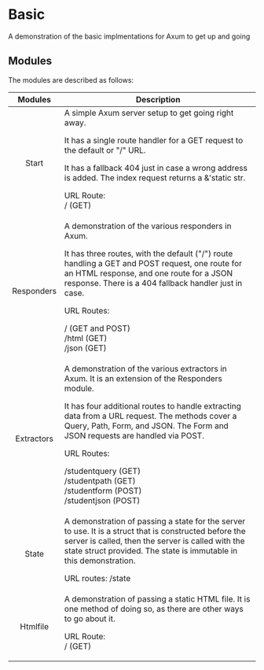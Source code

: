 # Basic
A demonstration of the basic implmentations for Axum to get up and going

## Modules
The modules are described as follows:

|Modules|Description|
:---:|---
Start | A simple Axum server setup to get going right away.<p>It has a single route handler for a GET request to the default or "/" URL.<p> It has a fallback 404 just in case a wrong address is added.  The index request returns a &'static str.<p>URL Route:<br>/ (GET)
Responders | A demonstration of the various responders in Axum.<p>It has three routes, with the default ("/") route handling a GET and POST request, one route for an HTML response, and one route for a JSON response. There is a 404 fallback handler just in case.<p>URL Routes:<p>/ (GET and POST)<br>/html (GET)<br>/json (GET)
Extractors | A demonstration of the various extractors in Axum. It is an extension of the Responders module.<p>It has four additional routes to handle extracting data from a URL request.  The methods cover a Query, Path, Form, and JSON.  The Form and JSON requests are handled via POST.<p>URL Routes:<p>/studentquery (GET)<br>/studentpath (GET)<br>/studentform (POST)<br>/studentjson (POST)
State | A demonstration of passing a state for the server to use.  It is a struct that is constructed before the server is called, then the server is called with the state struct provided.  The state is immutable in this demonstration.<p>URL routes: /state
Htmlfile | A demonstration of passing a static HTML file.  It is one method of doing so, as there are other ways to go about it.<p>URL Route:<br>/ (GET)
